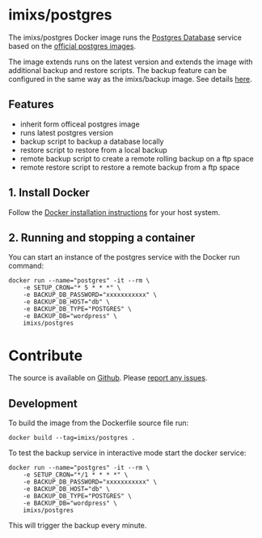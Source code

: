 # imixs/postgres


The imixs/postgres Docker image runs the [Postgres Database](https://www.postgresql.org/) service based on the [official postgres images](https://hub.docker.com/_/postgres). 

The image extends runs on the latest version and extends the image with additional backup and restore scripts. The backup feature can be configured in the same way as the imixs/backup image. See details [here](../backup/README.md). 


## Features
* inherit form officeal postgres image
* runs latest postgres version
* backup script to backup a database locally
* restore script to restore from a local backup
* remote backup script to create a remote rolling backup on a ftp space
* remote restore script to restore a remote backup from a ftp space




## 1. Install Docker
Follow the [Docker installation instructions](https://docs.docker.com/engine/installation/) for your host system.


## 2. Running and stopping a container
You can start an instance of the postgres service with the Docker run command:

	docker run --name="postgres" -it --rm \
	    -e SETUP_CRON="* 5 * * *" \
	    -e BACKUP_DB_PASSWORD="xxxxxxxxxxx" \
	    -e BACKUP_DB_HOST="db" \
	    -e BACKUP_DB_TYPE="POSTGRES" \
	    -e BACKUP_DB="wordpress" \
	    imixs/postgres
 

     
# Contribute

The source is available on [Github](https://github.com/imixs/imixs-docker). Please [report any issues](https://github.com/imixs/imixs-docker/issues).


## Development

To build the image from the Dockerfile source file run: 

    docker build --tag=imixs/postgres .
    
To test the backup service in interactive mode start the docker service: 

	docker run --name="postgres" -it --rm \
	    -e SETUP_CRON="*/1 * * * *" \
	    -e BACKUP_DB_PASSWORD="xxxxxxxxxxx" \
	    -e BACKUP_DB_HOST="db" \
	    -e BACKUP_DB_TYPE="POSTGRES" \
	    -e BACKUP_DB="wordpress" \
	    imixs/postgres

This will trigger the backup every minute. 